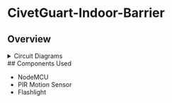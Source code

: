 # CivetGuart-Indoor-Barrier

## Overview


<details>
<summary>Circuit Diagrams</summary>
<div style="display: flex; justify-content: center;">
  <img src="Pictures/PCB_board.png" alt="PCB_board" width="300" />
  <img src="Pictures/PCB_schematic.png" alt="PCB_schematic" width="500" />
</div>

</details>
## Components Used

- NodeMCU
- PIR Motion Sensor
- Flashlight
  
<br />
